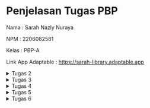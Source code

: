 # Penjelasan Tugas PBP
Nama    : Sarah Nazly Nuraya

NPM     : 2206082581

Kelas   : PBP-A

Link App Adaptable :  https://sarah-library.adaptable.app

<details>

<summary> Tugas 2 </summary>

<h1>Langkah Pembuatan Project Library Inventories</h1>

<h2>Melakukan aktivasi Virtual Environment</h2>

Hal ini dilakukan untuk mengisolasi **package** serta *dependencies* dari aplikasi sehingga tidak terjadi tabrakan dengan versi lain yang terdapat dalam komputer.

<h2>Membuat Proyek Django Baru</h2>

Untuk mengawali pembuatan project, saya melakukan instalasi *dependecies* dengan melakukan perintah `pip install -r requirements.txt` dan kemudian membuat proyek Django dengan nama library_inventory dengan perintah `django-admin startproject library_inventory`

<h2>Konfigurasi Proyek dan Menjalankan Server</h2>

Pada bagian ini saya mengizinkan akses aplikasi web dengan menambahkan `*` pada `ALLOWED_HOST` di `settings.py` dalam direktori proyek library_inventory. Kemudian untuk memastikan direktori aktif saya melakukan pemeriksaan dengan menjalankan perintah `python manage.py runserver`

<h2>Membuat Aplikasi Main</h2>

Setelah memiliki proyek Django, saya membuat aplikasi `main` dalam direktori proyek library_inventory. Aplikasi ini merupakan unit dari proyek Django yang mengatur fungsi-fungsi khusus dalam proyek yang sedang dibuat. Pembuatan aplikasi main dilakukan dengan perintah `python manage.py startapp main`  

<h2>Melakukan Routing</h2>

Langkah ini dilakukan untuk mengarahkan URL ke aplikasi main yang telah dbuat. Hal ini dilakukan dengan menambahkan routing ke file `urls.py` yang ada pada direktori proyek `library_inventory` dengan menambahkan kode berikut.
```python
path('', include('main.urls'))
``` 
Dengan begitu semua permintaan ke URL utama akan diteruskan ke main untuk diproses.

<h2>Membuat Model Item</h2>

Untuk mendefinisikan struktur data pada proyek ini, saya membuat model Item dalam file `models.py` yang terdapat dalam aplikasi main untuk mendefinisikan atribut, seperti name, amount, description, category, dan tanggal peminjaman.

<h2>Membuat Fungsi Views.py</h2>

Untuk mengatur logika dari proyek aplikasi ini, maka saya membuat fungsi items dalam file `views.py` yang terdapat dalam aplikasi main. Fungsi ini akan mengambil data dari model Item dan melakukan render ke dalam template HTML.

<h2>Membuat Routing pada Fungsi</h2>

Saya melakukan pendefinisian routing untuk fungsi yang telah dibuat di file `views.py` dalam file `urls.py`. Routing ini akan menentukan bagaimana HTTP akan mencapai fungsi yang tepat di aplikasi main ketika URL tertentu diakses.

<h2>Implementasi Template HTML</h2>

Saya membuat template HTML pada direktori baru di dalam aplikasi main. Template ini akan digunakan untuk mengatur tampilan halaman web yang akan diberikan kepada pengguna. Data yang diperoleh program dari `views.py` akan dimasukkan ke dalam template ini.

<h2>Testing Django</h2>

Saya melakukan test dari proyek ini dengan membuat unit test dan membuat TestCase dengan menggunakan models dari proyek `library_inventory`. Hal ini dilakukan untuk melakukan pengujian terhadap atribut yang terdapat dalam proyek.

<h2>Add, Push, dan Commit ke dalam Repositori GitHub</h2>

Setelah proses testing berhasil maka saya melakukan proses pengunggahan proyek ke repository Library-Inventory pada GitHub. Sebelum melakukan pengunggahan, saya membuat sebuah file `.gitignore` yang digunakan untuk menentukan berkas dan direktori yang harus diabaikan ole Git. Setelah itu barulah dilakukan add, commit, dan push ke repositori GitHub.

<h2>Deployment ke Adaptable</h2>

Setelah mengembangkan aplikasi secara lokal, maka saya melakukan deployment ke server atau platform hosting yang dapat diakses secara online dan memungkinkan untuk diakses oleh orang lain melalui internet.

<h2>Membuat README.md</h2>

Setelah semuanya selesai, saya membuat file `README.md` ini yang berisikan link dari aplikasi pada Adaptable dan menjawab pertanyaan seputar proyek aplikasi ini. Kemudian setelah selesai maka kembali melakukan add, commit, dan push ke repositori GitHub.

<h2>Melakukan deactivate pada Virtual Environment</h2>

Setelah selesai saya melakukan *deactivate* pada virtual environment karena telah selesai digunakan.

<h1>Bagan request client ke web aplikasi Django dan kaitannya antara urls.py, views.py, models.py, dan berkas HTML</h1>


        **Client's Web Browser**
                    ^
                    |
                    v
        **Django Web Application**
                    ^
                    |
                    v
                    |
    **urls.py** <---+--------->  **views.py**
                    |                 |
                    v                 v
                **models.py**   **items.html**
                    |
                    v
                **database**

**Client Web Browser** sebuah *request* dimulai dari web browser pengguna atau *client* ketika mereka memasukkan URL atau mengklik link. Kemudian permintaan tersebut akan diterima oleh aplikasi **web yang berbasis Django** dan diproses serta mengirimkan respon kembali ke *client*. File `urls.py` bertanggung jawab untuk menentukan bagaimana permintaan URL ini akan diarahkan dan menghubungkan URL yang diterima dari *client* dengan fungsi tindakan yag disesuaikan pada `views.py`. Ketika permintaan URL diteruskan oleh `urls.py`, `views.py` mengambil alih untuk memproses permintaan tersebut. `views.py` dapat mengakses model untuk memproses data dan merender `items.html` atau mengembalikan respins JSON, tergantung pada kasus penggunaan. `models.py` akan menggambarkan struktur data dalam aplikasi dan memberikan definisi model yang digunakan untuk berinteraksi dengan database atau data lainnya. `models.py` dapat digunakan oleh `views.py` untuk mengambil atau penyimpan data. `items.html` digunakan untuk mengatur tampila yang akan diberikan kepada pengguna atau *client*. `views.py` dapat merender `items.html` dengan data yang diambil dari model dan kemudian mengirimkannya kembali ke *client* sebagai respons HTML yang siap ditampilkan.

<h1>Alasan Menggunakan Virtual Environment dan Apa yang Terjadi Apabila Tidak Menggunakan Virtual Environment</h1>

Virtual environment digunakan untuk mengisolasi lingkungan dari pengembangan python dan hal ini akan memungkinkan penggunaan *package* dan dependensi proyek yang spesifik. Dengan digunakannya virtual environment, maka hal tersebut dapat membantu dalam mencegah konflik antar proyek dan menjaga kestabilan dari proyek. Selain itu kita dapat melakukan pengelolaan versi python dan *package* yang berbeda untuk setiap proyek dan terhindar dari masalah kompabilitas.
Kita tetap dapat membuat aplikasi Django tanpa virtual environment, namun hal tersebut tidak disarankan karena memungkinkan terjadinya konflik antar *package*, kesulitan pengelolaan berbagai versi python, dan juga adanya kesulitan dalam mengisolasi dependensi proyek yang berbeda.

<h1>MVC, MVT, MVVM, dan Perbedaannya</h1>

<h2>MVC</h2>

*Model View Controller* adalah suatu model yang komponennya terbagi menjadi 3, yaitu Model, View, dan Controller. Komponen `model` berisikan logika dan status data yang terdapat dalam aplikasi. Komponen ini bertugas untuk mendapatkan dan memanipulasi data, berinteraksi dengan controller, berinteraksi dengan database, dan memperbarui tampilan dari aplikasi yang dikembangkan. Komponen `view` berhubungan dengan *interface* pengguna yang terdiri dari HTML/CSS.XML. View bekerjasama dengan controller untuk menciptakan tampilan yang dinamis. Komponen `controller` merupakan suatu komunikator antara view dan model.

<h2>MVT</h2>

*Model View Template* adalah suatu model yang komponennya terbagi menjadi 3, yaitu Model, View, dan Template. Komponen `model` berfungsi untuk mengelola data dan logika dari aplikasi. Komponen `template` merupakan komponen yang berhubungan dengan *interface* pengguna. Komponen ini bekerjasama dengan `view` yang merupakan komponen komunikator dari model dan template untuk menciptakan tampilan yang dinamis.

<h2>MVVM</h2>

*Model View ViewModel* merupakan suatu model yang komponennya terbagi menjadi 3, yaitu Model, View, dan ViewModel. Komponen `model` berfungsi untuk mengelola data yang digunakan untuk menjalankan suatu aplikasi. Komponen `view` berfungsi sebagai *interface* grafis antara pengguna dengan pola desain. Komponen ini juga berfungsi untuk menampilkan output dari data yang telah diproses. Komponen `ViewModel` di salah satu sisi merupakan abstraksi dari komponen `view`, namun di sisi yang lain komponen ini berfungsi sebagai penyedia pembungkus data model untuk ditautkan.

<h2>Perbedaan</h2>

- MVP dengan MVT
: MVT merupakan varian dari MVC yang digunakan dalam kerangka kerja Django. Pada MVT komponen `view` berperan seperti `controller` dalam MVC, sementara komponen `template` berperan seperti `view` dalam MVC.
- MVVM dengan MVC/MVT
: MVVM lebih umum untuk digunakan dalam pengembangan aplikasi berbasis kerangka kerja JavaScript, sementara MVC/MVT biasanya terkait dengan pengembangan server-side seperti Django. Kemudian MVVM juga dirancang untuk lebih memisahkan logika tampilan dari komponen `model` jika dibandingkan dengan MVC/MVT.

<h1>Referensi</h1>

- https://pythonistaplanet.com/difference-between-mvc-and-mvt/#google_vignette
- https://agus-hermanto.com/blog/detail/mvc-vs-mvp-vs-mvvm-apa-perbedaannya-mana-yang-terbaik-diantara-ketiganya-a
- https://pbp-fasilkom-ui.github.io/ganjil-2024/
- https://www.petanikode.com/python-virtualenv/

</details>

<details>

<summary> Tugas 3 </summary>

<h1>Perbedaan POST dan GET dalam Django</h1>

1. POST 
<p>form POST digunakan untuk melakukan pengiriman data ke server dalam permintaan HTTP. Data tersebut tidak ditampilkan dalam URL dan form POST digunakan ketika user ingin mengirim data yang sensitif atau besar. form POST tidak dibatasi oleh panjang string dan lebih aman. Pengambilan variable dilakukan dengan `request.POST.get`, form POST ini juga biasanya digunakan untuk input data melalui form.</p>

2. GET
<p>form GET digunakan untuk mengambil data dari server. Data dikirimkan sebagai bagian dari URL, sehingga dapat dilihat oleh semua orang yang melihat URL tersebut, sehingga form GET digunakan untuk permintaan pencarian atau pengambilan data yang tidak sensitif. form GET cenderung tidak aman dan memiliki batasan panjang string yang hanya sampai 2047 karakter. Pengambilan variabel dapat dilakukan dengan `request.GET.get('query', '')`.</p>

<h1>Perbedaan Utama XML, JSON, dan HTML dalam Pengiriman Data</h1>

1. XML (eXtensible Markup Language)
- **Tujuan Utama** : XML digunakan untuk menggambarkan dan mengirimkan data terstruktur antara komputer atau aplikasi.
- **Struktur** : XML memiliki struktur yang ketat dan harus mengikuti aturan sintaksis yang sesuai. Data dalam XML didefinisikan oleh tag dan atribut.
- **Fleksibilitas** : XML sangat fleksibel dan dapat digunakan untuk mewakili berbagai jenis data yang terstruktur.
- **Pemrosesan** : Parsing XML memerlukan upaya lebih dalam pengelolaan data karena XML cenderung lebih lengkap dan formal.
- **Penggunaan Umum** : XML sering digunakan untuk pertukaran data antara aplikasi yang berbeda, seperti Web Services dan konfigurasi file.

2. JSON (JavaScript Object Notation)
- **Tujuan Utama** : JSON digunakan untuk pertukaran data ringan dan pembacaan oleh mesin antara aplikasi web dan server.
- **Struktur** : JSON memiliki struktur yang lebih sederhana dibandingkan XML. Data dalam JSON didefinisikan dalam format pasangan "key-value" yang mirip dengan objek JavaScript.
- **Fleksibilitas** : JSON cocok untuk data terstruktur seperi array dan objek. JSON lebih cocok untuk data yang akan digunakan dalam bahasa pemrograman modern.
- **Pemrosesan** : Parsing JSON lebih mudah dan lebih cepat karena formatnya lebih ringkas dan sesuai dengan JavaScript.
- **Penggunaan Umum** : JSON digunakan secara luas dalam pengembangan aplikasi web modern dan sebagai format data dalam RESTful API.

3. HTML (Hypertext Markup Language)
- **Tujuan Utama** : HTML digunakan untuk membuat struktur dan tampilan halaman web, bukan untuk pertukaran data. Namun, dapat digunakan untuk menampilkan data dalam format yang dapat dibaca oleh manusia.
- **Struktur** : HTML memiliki struktur yang khusus untuk membuat elemen-elemen tampilan seperti paragraf, tabel, gambar, dan hyperlink.
- **Fleksibilitas** : HTML tidak sefleksibel XML atau JSON dalam hal menggambarkan data terstruktur. HTML lebih terfokus pada presentasi data.
- **Penggunaan Umum** : HTML adalah bahasa standar untuk membuat halaman web. Browser web dapat menginterpretasikan HTML dan menampilkannya sebagai halaman web yang dapat dilihat oleh pengguna.

<h1>Alasan Digunakannya JSON Pada Web Modern</h1>

- JSON adalah format data ringkas yang mudah dibaca dan dimengerti oleh manusia, sehingga membuatnya sangat berguna dalam komunikasi antara aplikasi web dan server.
- JSON digunakan secara luas dalam pengembangan web dan dapat diuraikan dan dibuat dengan mudah menggunakan bahasa pemrograman seperti JavaScript, Python, dan bahasa lainnya.
- Karena ringan dan efisien, JSON meminimalkan beban lalu lintas jaringan saat mengirim data antara aplikasi web, yang mana merupakan aspek penting dalam kinerja aplikasi yang responsif.

<h1>Implementasi Checklist</h1>

<h2>Membuat Form Input Data dan Menampilkan Data Produk</h2>

Untuk membuat bagian input form dari aplikasi peminjaman buku, pada folder `main` dibuat file baru dengan nama `forms.py` untuk membuat struktur form yang dapat menerima data produk baru dengan menambahkan kode berikut.

``` python
from django.forms import ModelForm
    from main.models import Item
    
    class ItemForm(ModelForm):
        class Meta:
            model = Item
            fields = ["name", "amount", "category", "borrow_date", "description"] 
```

dimana `model = Item` untuk menunjukkan model yang akan digunakan untuk form dan `fields` yang akan menunjukkan field dari model Item yang digunakan untuk form.

<h2>Menghubungkan forms.py dengan views.py</h2>

Pada file `views.py` yang ada pada folder `main` dengan menambahkan import yang dibutuhkan dan membuat fungsi baru `borrow_books` yang menerima parameter `request` dan menghasilkan formulisr untuk menambahkan data buku yang ingin dipinjam.

```python
from django.http import HTTpResponseRedirect
from main.forms import ItemForm, Item
from django.urls import reverse

def borrow_books(request):
    form = ItemForm(request.POST or None)

    if form.is_valid() and request.method == "POST":
        form.save()
        return HttpResponseRedirect(reverse('main:items'))
    
    context = {'form' : form}
    return render(request, "borrow_books.html", context)
```

form pada kode tersebut digunakan untuk membuat form item baru berdasarkan input dari user dengan menggunakan form POST dan melakukan redirect ke `items` setelah data pada form berhasil disimpan.

<h2>Mengubah fungsi `items` untuk memanggil objek buku pada database</h2>

Untuk mengambil object pada database, di fungsi `items` dilakukan pengubahan menjadi seperti berikut.

```python
def items(request) :
    books = Item.objects.all()

    total_book = sum([book.amount for book in books])
    
    context = {
        'application' : 'Library Inventories',
        'name' : 'Sarah Nazly Nuraya',
        'class' : 'PBP - A',
        'books' : books,
        'total_book' : total_book,
    }
    
    return render(request, 'items.html', context)
```

<h2>Melakukan root URL `borrow_books`</h2>

Karena pada `urls.py` sudah dilakukan import
```python
from . import views
```
Maka tidak diperlukan lagi menambahkan nama fungsi untuk diimport karena sudah secara otomatis program akan menambahkan semua fungsi yang ada dalam `views.py`. Oleh karena itu saya hanya menambahkan *path url* ke dalam `urlpatterns` pada `urls.py` untuk mengakses fungsi `borrow_books`.
```python
...
path('borrow-books/', views.borrow_books, name='borrow-books'),
```

<h2>Membuat Halaman untuk Input Form</h2>

Agar kita dapat melakukan input form buku yang ingin dipinjam, maka dibutuhkan laman yang menampilkan tabel yang dapat diisi dengan data buku. Oleh karena itu perlu dibuat file HTML baru `borrow_books.html` yang berisikan kode berikut.
```html
{% extends 'base.html' %} 

{% block content %}
<h1>Borrow a Book</h1>

<form method="POST">
    {% csrf_token %}
    <table>
        {{ form.as_table }}
        <tr>
            <td></td>
            <td>
                <input type="submit" value="Add Book"/>
            </td>
        </tr>
    </table>
</form>

{% endblock %}
```
Kode tersebut akan memberikan fields form seperti yang sudah dibuat pada `forms.py` sebagai *table* dan juga memberikan tombol *submit* untuk mengirimkan *request* ke *view*.

<h2>Memperlihatkan Produk yang Sudah di-input pada Input Form di Halaman Utama</h2>

Untuk menampilkan data yang sudah ditambahkan pada input form, pada file `main.html` dapat ditambahkan `{% block content %}` dan juga memberikan tampilan table yang berisikan data inputan form sebagai berikut.
```html
{% extends 'base.html' %}

{% block content %}
<h1>Library Inventory</h1>

    <h5>Name    :</h5>
    <p>{{ name }}</p>

    <h5>Class   :</h5>
    <p>{{ class }}</p>

    <p>Kamu telah meminjam {{ books|length }} buku dengan total {{ total_book }} item pada aplikasi ini.</p>

<table>
    <tr>
        <th>Book Name</th>
        <th>Amount</th>
        <th>Category</th>
        <th>Borrow Date</th>
        <th>Description</th>
    </tr>

    {% for item in books %}
        <tr>
            <td>{{item.name}}</td>
            <td>{{item.amount}}</td>
            <td>{{item.category}}</td>
            <td>{{item.borrow_date}}</td>
            <td>{{item.description}}</td>
        </tr>
    {% endfor %}
</table>

<br />

<a href="{% url 'main:borrow-books' %}">
    <button>
        Add New Book
    </button>
</a>

{% endblock content %}
```
Kemudian jalankan aplikasi dengan perintah `python manage.py runserver`.

<h2>Menambahkan Fungsi Mengembalikan Data dalam XML</h2>

Pada file `views.py` perlu diberikan tambahan import `HttpResponse` dan `serializers` yang dapat melakukan translate objek model menjadi format XML. Kemudian perlu untuk dibuat fungsi tambahan `show_xml` yang dapat menyimpan hasil *query* dari data pada `Item` dan melakukan return menjadi XML.
```python
from django.http import HttpResponse
from django.core import serializers
```
```python
def show_xml(request):
    data = Item.objects.all()
    
    return HttpResponse(serializers.serialize("xml", data), content_type='application/xml')
```
Untuk melakukan return hasil *query* berdasarkan ID tertentu maka perlu ditambahkan parameter id yang nantinya akan disimpan dalam variabel sesuai dengan ID tertentu pada `Item`.
```python
def xml_by_id(request, id):
    data = Item.objects.filter(pk=id)

    return HttpResponse(serializers.serialize("xml", data), content_type="application/xml")
```

<h2>Menambahkan Fungsi Mengembalikan Data dalam JSON</h2>

Untuk menampilkan data dalam format JSON diperlukan fungsi baru `show_json` yang menyimpan hasil *query* berdasarkan data pada `Item` dan melakukan return menjadi JSON.
```python
def show_json(request):
    data = Item.objects.all()

    return HttpResponse(serializers.serialize("json", data), content_type="application/json")
```
Untuk melakukan return hasil *query* berdasarkan ID tertentu maka perlu ditambahkan parameter id yang nantinya akan disimpan dalam variabel sesuai dengan ID tertentu pada `Item`.
```python
def json_by_id(request, id):
    data = Item.objects.filter(pk=id)

    return HttpResponse(serializers.serialize("json", data), content_type="application/json")
```

<h2>Membuat Routing URL untuk Masing-Masing Fungsi Views</h2>

Karena pada `urls.py` telah dilakukan `import . from views`, maka tidak perlu menambahkan nama fungsi di views pada import karena program secara otomatis sudah mengakses semua fungsi yang ada pada `views.py`. Oleh karena itu untuk melakukan routing hanya perlu menambahkan `urlpatterns` seperti berikut.
```python
...
path('xml/', views.show_xml, name='show_xml'),
path('json/', views.show_json, name='show_json'),
path('xml/<int:id>/', views.xml_by_id, name='xml_by_id'),
path('json/<int:id>/', views.json_by_id, name='json_by_id'),
```

<h2>Menggunakan Postman Sebagai Data Viewer</h2>

<h3>Tampilan Halaman Utama Program Library Inventory</h3>

![Tampilan Main Page](Postman/Main.jpg)

<h3>Tampilan Data dalam XML</h3>

![Tampilan Data XML](Postman/XML1.jpg)
![Tampilan Data XML](Postman/XML2.jpg)
![Tampilan Data XML](Postman/XML3.jpg)

<h3>Tampilan Data dalam XML dengan ID 5</h3>

![Tampilan Data XML ID 5](Postman/XMLID5.jpg)

<h3>Tampilan Data dalam JSON</h3>

![Tampilan Data JSON](Postman/JSON1.jpg)
![Tampilan Data JSON](Postman/JSON2.jpg)
![Tampilan Data JSON](Postman/JSON3.jpg)
![Tampilan Data JSON](Postman/JSON4.jpg)

<h3>Tampilan Data dalam JSON dengan ID 5</h3>

![Tampilan Data JSON ID 5](Postman/JSONID5.jpg)

<h2>BONUS</h2>

Untuk mengimplementasikan tampilan akumulasi data yang tersimpan dalam aplikasi, saya menambahkan dalam `items.html` kode berikut.
```html
...
<p>Kamu telah meminjam {{ books|length }} buku dengan total {{ total_book }} item pada aplikasi ini.</p>
...
```
perhitungan `total_book` telah dilakukan pada `views.py` dengan kode berikut.
```python
...
total_book = sum([book.amount for book in books])
...
```
sementara untuk `{{ books|length }}` berarti program mengambil jumlah elemen yang terdapat dalam `books`.

<h2>Melakukan Add, Commit, dan Push ke GitHub</h2>

Kita dapat melakukan `add` dari semua file yang diperbarui dengan perintah 
```bash
git add .
``` 
kemudian melakukan `commit` "Tugas 3" dengan perintah 
```bash
git commit -m "Tugas 3"
``` 
dan yang terakhir melakukan `push` ke repository GitHub dengan perintah
```bash
git push -u origin main
```

<h1>Referensi</h1>

- https://pbp-fasilkom-ui.github.io/ganjil-2024/docs/tutorial-2
- https://gist.github.com/rririanto/442f0590578ca3f8648aeba1e25f8762
- https://developer.mozilla.org/en-US/docs/Learn/JavaScript/Objects/JSON
- https://developer.mozilla.org/en-US/docs/Web/HTML
- https://www.w3schools.com/xml/

</details>

<details>

<summary> Tugas 4 </summary>

<h1>Django UserCreationForm beserta Kelebihan dan Kekurangannya</h1>

**Django UserCreationForm** merupakan salah satu bentuk formulir bawaan dari Django yang disediakan oleh modul `django.contrib.auth.forms`. Form ini digunakan untuk membuat dan mendaftarkan pengguna baru di aplikasi web Django. Form ini umumnya digunakan dengan field umum seperti username, password, dan konfirmasi ulang password.

<h2>Kelebihan</h2>

- **Mudah digunakan** : Django UserCreationForm sudah memiliki validasi bawaan untuk memastikan bahwa user memasukkan data yang benar pada form.
- **Integrasi dengan Django Authentication** : UserCreationForm dirancang untuk bekerja dengan sistem authentication Django yang sudah ada. Hal ini membuat user dapat secara otomatis masuk dengan menggubakan akun yang baru dibuat.

<h2>Kekurangan</h2>

- **Kustomisasi Terbatas** : UserCreationForm ini memiliki field ataupun validasi yang terbatas.
- **Tampilan Baku** : Untuk membuat tampilan yang lebih kompleks, user dapat menyesuaikannya secara manual karena tampilan default yang diberikan hanyalah tampilan yang sangat sederhana.

<h1>Perbedaan dan Pentingnya Authentication dan Authorization</h1>

<h2>Authentication</h2>

Autentikasi merupakan proses verifikasi identitas dari user. Proses autentikasi ini melibatkan verifikasi apakah user telah terdaftar dan memasukkan data username dan password yang valid.

<h2>Authorization</h2>

Otorisasi merupakan proses pemutusan apa yang diperbolehkan atau tidak diperbolehkan oleh user yang telah di autentikasi. Pada proses ini sistem akan menentukan izin atau akses user ke berbagai bagian aplikasi sesuai dengan autentikasi yang telah dilakukan.

<h2>Pentingnya Authentication dan Authorization</h2>

Kedua hal tersebut penting karena dapat membantu sistem untuk melindungi data dan sumber daya yang terdapat pada suatu aplikasi web dari akses yang berbahaya dan juga memungkinkan user untuk mendapatkan akses ke bagian yang mereka butuhkan.

<h1>Cookies</h1>

Cookies merupakan file yang dibuat oleh web yang sedang dibuka oleh user. Cookies akan menyimpan informasi terkait kunjungan user pada sebuah web seperti menyimpan status login user, mengingat preferensi web user, dan juga memberikan konten lokal yang sesuai dengan user.

Dalam web Django, cookies digunakan untuk mengelola data sesi user dengan bantuan modul `django.contrib.sessions.middleware.SessionMiddleware`. Pada dasarnya ketika user menggunakan sesi suatu web, data tidak disimpan secara langsung pada browser, melainkan disimpan di server. Django menggunakan string acak unik yang akan mengaitkan kunci sesi dengan data sesi. Dengan begitu server dapat mengirim cookie ke browser dan pada permintaan berikutnya browser akan mengirimkan cookie ke server. Django akan menggunakan cookie tersebut untuk mengambil data sesi dan membuatnya dapat diakses dalam kode user.

<h1>Keamanan Penggunaan Cookies</h1>

Penggunaan dari cookies dalam sebuah pengembangan web tidak selalu aman secara default. Berikut merupakan beberapa risiko potensial yang harus diwaspadai.

- **Keamanan Data** : Data yang telah disimpan dalam cookies dapat dilihat oleh siapa saja yang memiliki akses ke komputer atau perangkat pengguna. Oleh karena itu data pribadi yang cukup sensitive seperti password atau data keuangan tidak boleh disimpan dalam cookies.

- **Manipulasi Cookies** : Cookies dapat dimanipulasi oleh user ataupun seorang penyerang untuk mengubah atau memalsukan data sesi. Oleh karena itu, harus dilakukan enkripsi cookies yang berisi informasi sensitif.

- **Cookie Theft** : Data pada cookies dapat dicuri oleh serangan seperti *session hijacking* atau *cross-site scripting* (XSS). Oleh karena itu, harus diimplementasikannya langkah-langkah keamanan tambahan seperti *secure cookies* (HSTS) pada pengembangan web dan mengamankan web aplikasi dari serangan XSS.

<h1>Implementasi Checklist</h1>

<h2>Mengaktifkan Virtual Environment</h2>

Sebelum melakukan perubahan pada program dan melakukan implementasi checklist kita harus mengaktifkan `virtual environment` agar tidak terjadi penumpukan dari proyek yang sedang dijalankan. Proses untuk mengaktifkan virtual environment pada proyek dapat dilakukan dengan 
```bash
env\Scripts\activate.bat
```

<h2>Implementasi Fungsi Registrasi, Login, dan Logout</h2>

<h3>Register</h3>

Dalam file `views.py` buat fungsi `register` yang akan menerima parameter `request`. Untuk membuat fungsi ini, kita perlu menambahkan beberapa import berikut.

```python
from django.shortcuts import redirect
from django.contrib.auth.forms import UserCreationForm
from django.contrib import messages   
```
UserCreationForm akan membuat formulir bawaan yang dapat diakses oleh user untuk melakukan pendaftaran akun dalam web. Kemudian untuk mengaplikasikan form tersebut maka dapat dibuat fungsi `register` berikut.

```python
def register(request):
    form = UserCreationForm()

    if request.method == "POST":
        form = UserCreationForm(request.POST)
        if form.is_valid():
            form.save()
            messages.success(request, 'Your account has been successfully created!')
            return redirect('main:login')
    context = {'form':form}
    return render(request, 'register.html', context)
```
Untuk memberikan tampilan register dalam web proyek, maka kita dapat membuat file `register.html` sebagai berikut.

```html
{% extends 'base.html' %}

{% block meta %}
    <title>Register</title>
{% endblock meta %}

{% block content %}  

<div class = "login">
    
    <h1>Register</h1>  

        <form method="POST" >  
            {% csrf_token %}  
            <table>  
                {{ form.as_table }}  
                <tr>  
                    <td></td>
                    <td><input type="submit" name="submit" value="Daftar"/></td>  
                </tr>  
            </table>  
        </form>

    {% if messages %}  
        <ul>   
            {% for message in messages %}  
                <li>{{ message }}</li>  
                {% endfor %}  
        </ul>   
    {% endif %}

</div>  

{% endblock content %}
```
Agar fungsi `Register` dapat diakses oleh user, maka kita dapat menambahkan `urlpatterns` pada `urls.py` sebagai berikut.
```python
...
path('register/', views.register, name='register'),
...
```

<h3>Login</h3>

Setelah berhasil melakukan register, maka user sudah dapat melakukan proses login dengan memasukkan username dan password yang telah dibuat saat register. Dengan begitu kita dapat menambahkan fungsi `login_user` dengan menambahkan import `authenticate` seperti berikut.
```python
from django.contrib.auth import authenticate, login

def login_user(request):
    if request.method == 'POST':
        username = request.POST.get('username')
        password = request.POST.get('password')
        user = authenticate(request, username=username, password=password)
        if user is not None:
            login(request, user)
            return redirect('main:items')
        else:
            messages.info(request, 'Sorry, incorrect username or password. Please try again.')
    context = {}
    return render(request, 'login.html', context)
```
Untuk memberikan tampilan form login pada web maka dapat diberikan program html sebagai berikut
```html
{% extends 'base.html' %}

{% block meta %}
    <title>Login</title>
{% endblock meta %}

{% block content %}

<div class = "login">

    <h1>Login</h1>

    <form method="POST" action="">
        {% csrf_token %}
        <table>
            <tr>
                <td>Username: </td>
                <td><input type="text" name="username" placeholder="Username" class="form-control"></td>
            </tr>
                    
            <tr>
                <td>Password: </td>
                <td><input type="password" name="password" placeholder="Password" class="form-control"></td>
            </tr>

            <tr>
                <td></td>
                <td><input class="btn login_btn" type="submit" value="Login"></td>
            </tr>
        </table>
    </form>

    {% if messages %}
        <ul>
            {% for message in messages %}
                <li>{{ message }}</li>
            {% endfor %}
        </ul>
    {% endif %}     
        
    Don't have an account yet? <a href="{% url 'main:register' %}">Register Now</a>

</div>

{% endblock content %}
```
Agar fungsi `Login` dapat diakses oleh user, maka kita dapat menambahkan `urlpatterns` pada `urls.py` sebagai berikut.
```python
...
path('login/', views.login_user, name='login'),
...
```

<h3>Logout</h3>

Apabila user telah selesai melakukan pengelolaan produk, maka user dapat melakukan `logout` dari sistem web. Untuk dapat melakukan logout maka kita dapat membuat fungsi `logout_user` pada file `views.py` seperti berikut.
```python
from django.contrib.auth import logout

def logout_user(request):
    logout(request)
    return redirect('main:login')
```
Untuk dapat mengakses sistem `logout` maka dapat ditambahkan *button* `logout` pada `items.html` seperti berikut.
```html
...
<div class="logout-button">
        <a href="{% url 'main:logout' %}">Logout</a>
    </div>
...
```
Agar fungsi `logout` dapat diakses oleh user, maka kita dapat menambahkan `urlpatterns` pada `urls.py` sebagai berikut.
```python
...
path('logout/', logout_user, name='logout'),
...
```
<h2>Membuat Dummy Data Pada 2 Akun</h2>

Untuk memastikan kinerja dari program berjalan dengan baik, maka saya melakukan registrasi pada dua akun berikut dan menambahkan 3 buah data buku dummy beserta stok penyimpanannya.

<h3>Akun 1</h3>

username : mu_mu

password : mumu1234

Tampilan Website 
![Tampilan Akun Mumu](Web/Akun-1.jpg)

<h3>Akun 2</h3>

username : miawiw_

password : pbp12345

Tampilan Website
![Tampilan Akun Miawiw](Web/Akun-2.jpg)

<h2>Menghubungkan Model Item dan User</h2>

Pada bagian ini kita ingin hanya pengguna yang sudah diotorisasi yang dapat melihat produk-produk yang telah dibuat. Untuk melakukan hal tersebut maka hal yang harus dilakukan adalah menambahkan kode `user` pada file `models.py` seperti berikut.
```python
...
from django.contrib.auth.models import User
...

class Item(models.Model) :
    user = models.ForeignKey(User, on_delete=models.CASCADE)    
    ...
```
Dengan adanya kode tersebut, maka item akan memiliki hubungan dan terasosiasi dengan user. Untuk itu selain menambahkan user pada `models.py`, kita juga melakukan perubahan di file `views.py` pada fungsi `added_books` agar Django memberikan akses untuk mengubah suatu objek terlebih dahulu sebelum disimpan ke database seperti berikut.
```python
def added_books(request):
    form = ItemForm(request.POST or None)

    if form.is_valid() and request.method == 'POST':
        books = form.save(commit=False)
        books.user = request.user
        books.save()
        return HttpResponseRedirect(reverse('main:items'))
...
```

<h2>Detail Informasi Pengguna dan Last Login pada Laman Utama</h2>

Agar tampilan yang diberikan oleh program kepada user adalah menampilkan username, maka `name` pada fungsi `items` diubah sebagai berikut.
```python
def items(request) :
    books = Item.objects.filter(user=request.user)

    total_book = sum([book.amount for book in books])
    
    context = {
        'application' : 'Library Inventories',
        'name' : request.user.username,
        ...
    }
...
```

Untuk menampilkan `last login` yang dilakukan oleh user, maka kita dapat menggunakan data dari cookies dan menampilkannya di halaman main dari program. Kita dapat menambahkan beberapa import modul dan menambahkan cookie `last_login` untuk mendapatkan data kapan terakhir user melakukan login pada web.
```python
import datetime
from django.http import HttpResponseRedirect
from django.urls import reverse

...
    if user is not None:
            login(request, user)
            response = HttpResponseRedirect(reverse("main:items")) 
            response.set_cookie('last_login', str(datetime.datetime.now()))
            return response
...
```
Kemudian kita dapat memasukkan variabel `last_login` ke dalam variabel `context` seperti berikut.
```python
...
'last_login' : request.COOKIES['last_login'],
...
``` 
Untuk menampilkan data `last_login` pada halaman main web, maka kita dapat menambahkannya ke dalam `items.html` seperti berikut.
```html
...
<h5>Sesi terakhir login: {{ last_login }}</h5>
...
```
Kemudian, untuk menghapus cookie `last_login` user ketika melakukan `logout`, maka pada fungsi `logout_user` dapat menjadi seperti berikut.
```python
def logout_user(request):
    logout(request)
    response = HttpResponseRedirect(reverse('main:login'))
    response.delete_cookie('last_login')
    return response
```

<h2>Melakukan Add, Commit, dan Push ke GitHub</h2>

Kita dapat melakukan `add` dari semua file yang diperbarui dengan perintah 
```bash
git add .
``` 
kemudian melakukan `commit` "Tugas 4" dengan perintah 
```bash
git commit -m "Tugas 4"
``` 
dan yang terakhir melakukan `push` ke repository GitHub dengan perintah
```bash
git push -u origin main
```

<h1>Referensi</h1>

- https://pbp-fasilkom-ui.github.io/ganjil-2024/docs/tutorial-3
- https://www.javatpoint.com/django-usercreationform
- https://support.google.com/chrome/answer/95647?hl=id&co=GENIE.Platform%3DDesktop#:~:text=Cookie%20adalah%20file%20yang%20dibuat,lokal%20yang%20sesuai%20dengan%20Anda.
- https://betterprogramming.pub/managing-sessions-in-django-92ef72db4c63

</details>

<details>

<summary> Tugas 5 </summary>

<h1>Manfaat Element Selector</h1>

*Element selector* digunakan untuk memilih elemen HTML berdasarkan jenis elemennya. *Element selector* memungkinkan kita untuk mengubah properti untuk semua elemen yang memiliki tag HTML yang sama. Hal ini akan menghemat waktu kita dalam mendesain sebuah program, memberikan kemudahan dalam pemeliharaan *website*, memberikan tampilan yang konsisten, dan meningkatkan skalabilitas dari pengembangan *website*. *Element selector* dapat digunakan ketika kita ingin memberikan tampilan yang sama pada semua elemen dengan jenis yang sama pada *website*. Berikut merupakan contoh penerapan dari *element selector* pada aplikasi ini.
```css
body {
    font-family: "Poppins", sans-serif;
    background-color: #f2f2f2;
    margin: 0;
    padding: 0;
}
```
<h1>HTML5 Tag</h1>

HTML5 merupakan versi pengembangan dari HTML. Pada HTML5 terdapat beberapa tag baru yang memperluas kemampuan dari HTML untuk membuat struktur halaman *website* yang lebih semantik dan informatif. Berikut merupakan beberapa tag pada HTML5.

- `<header>`

<p>Menunjukkan bagian atas dari halaman *website* yang biasanya diisi dengan judul dan elemen navigasi.</p>

- `<nav>`

<p>Menunjukkan navigasi atau menu yang tersedia pada *website*.</p>

- `<section>`

<p>Untuk menyusun konten menjadi bagian-bagian yang berbeda</p>

- `<article>`

<p>Menunjukkan konten mandiri yang dapat berdiri sendiri, seperti berita atau postingan blog.</p>

- `<aside>`

<p>Mengelilingi konten yang bersifat tambahan, seperti *sidebar*.</p>

- `<footer>`

<p>Menunjukkan bagian bawah halaman dari *website*, seperti informasi kontak ataupun hak cipta.</p>

Contoh penerapan HTML5 pada aplikasi ini adalah sebagai berikut.
```html
<nav class="navbar">
    <div class="navbar-left">
        <span class="navbar-brand">Library Inventory</span>
    </div>
    <div class="navbar-center">
        <ul class="navbar-nav">
            <li class="nav-item">
                <a class="nav-link" href="{% url 'main:items' %}">Home</a>
            </li>
            <li class="nav-item">
                <a class="nav-link" href="{% url 'main:books' %}">Books</a>
            </li>
        </ul>
    </div>
    <div class="navbar-right">
        <a href="{% url 'main:logout' %}">Logout</a>
    </div>
</nav>
```

<h1>Margin vs Padding</h1>

- **Margin**

<p>Margin merupakan ruang di luar batas elemen. Margin ini akan memengaruhi jarak antara elemen tersebut dan elemen lain di sekitarnya. Margin digunakan untuk mengontrol ruang antara elemen-elemen.</p>

- **Padding**

<p>Padding merupakan ruang dalam batas elemen. Padding memengaruhi jarak antara konten elemen dan batas elemen itu sendiri. Padding digunaan untuk mengatur seberapa jauh konten berada dari batas elemen.</p>

Gambaran perbedaan Margin dan Padding

![Margin vs Padding](Web/margin.png)

<h1>Perbedaan Bootstrap dan Tailwind CSS</h1>

<h2>Bootstrap</h2>

Bootstrap menggunakan komponen dan *style* yang telah didefinisikan sehingga dapat digunakan secara langsung. *Framework* ini menggunakan kelas HTML untuk mengatur tampilan dari elemen yang dapat menghasilkan *markup* yang cukup besar. Hal tersebut membuat Bootstrap cocok untuk digunakan pada proyek yang memerlukan pengembangan cepat dan tidak memerlukan banyak kustomisasi. Pembelajaran yang diberikan oleh *framework* ini dapat digunakan oleh pemula karena desain yang diberikan baku dan komponennya telah didefinisikan.

<h2>Tailwind</h2>

Tailwind mengutamakan pendekatan `utility-first`, yang memungkinkan kita untuk mengatur tampilan dari elemen dengan menggunakan kelas-kelas kecil yang lebih spesifik. *Framework* ini memiliki file CSS yang lebih kecil sedikit jika dibandingkan dengan Bootstrap karena hanya akan memuat kelas-kelas utilitas yang ada. Tailwind cocok digunakan untuk proyek yang memerlukan banyak kustomisasi karena *framework* ini memberikan fleksibilitas dan adaptabilitas tinggi terhadap proyek. Hal tersebut membuat Tailwind memiliki pembelajaran yang lebih rumit sehingga pengguna harus memahami kelas-kelas utilitas yang tersedia dan bagaimana cara menggabungkannya.

<h2>Waktu Penggunaan Bootstrap dan Tailwind</h2>

- Bootstrap

*Framework* ini cocok digunakan ketika membutuhkan pengembangan proyek yang cepat, tidak memerlukan kustomisasi, dan ingin memanfaatkan desain siap pakai yang konsiten.

- Tailwind

*Framework* ini cocok digunakan ketika ingin melakukan kustomisasi tingkat tinggi, sudah memiliki pengetahuin CSS yang baik, dan ingin membuat desain yang unik dan sesuai dengan kebutuhan proyek.

<h1>Implementasi Checklist</h1>

<h2>Kustomisasi Halaman Login, Register, dan Tambah Inventori</h2>

<h3>Login</h3>

Kustomisasi bagian login dilakukan dengan memberikan logo dan juga membuat form login berada di tengah layar. Tampilan login dibuat dengan memasukkannya ke dalam `container`. Kemudian untuk tombol login sendiri diberikan *background* dan juga diberikan sistem hover.

Berikut ini merupakan tampilan dari CSS dari Login.

```css
.login{
    display: flex;
    flex-direction: column;
    justify-content: center;
    align-items: center;
    min-height: 500px;
    width: 470px;
    margin: 0 auto;
    margin-top: 120px;
    padding: 20px;
    background-color: #ffffff;
    box-shadow: 0 2px 4px rgba(0, 0, 0, 0.1);
    border-radius: 5px;
    text-align: center;
    font-family: "Poppins", sans-serif;
    
}

.login h1 {
    padding-top: 0px;
    font-family: "Poppins", sans-serif;
    font-size: 36px;
    margin-bottom: 20px;
}

.login table {
    margin: 0 auto;
}

.login .form-control {
    font-family: "Poppins", sans-serif;
    width: 100%;
    padding: 10px;
    margin-bottom: 10px;
    border: 1px solid #ccc;
    border-radius: 5px;
    background-color: #fff;
}

.login .btn-login_btn {
    font-family: "Poppins", sans-serif;
    width: 78px;
    padding: 10px 20px;
    text-decoration: none;
    color: #fff;
    margin-bottom: 10px;
    background-color: #283645;
    border: none;
    border-radius: 5px;
    cursor: pointer;
    transition: background-color 0.3s;
    display: flex;
    align-items: center;
    margin-left: 0;
}

.btn-login_btn:hover {
    background-color: #091b40;
}
```
<h3>Register</h3>

Untuk halaman register, diberikan perbedaan warna untuk kolom label data dan kolom isi data. Untuk kolom label data diberikan warna biru dan kolom isi data berwarna putih. 

Berikut merupakan tampilan dari CSS Register.

```css
.register {
    display: flex;
    flex-direction: column;
    justify-content: center;
    align-items: center;
    min-height: 500px;
    width: 600px;
    margin: 0 auto;
    margin-top: 110px;
    padding: 20px;
    background-color: #fff;
    box-shadow: 0 2px 4px rgba(0, 0, 0, 0.1);
    border-radius: 5px;
    text-align: center;
    font-family: "Poppins", sans-serif;
}

.register .btn-regist_btn {
    font-family: "Poppins", sans-serif;
    font-style: bold;
    width: 100px;
    padding: 10px 20px;
    text-decoration: none;
    color: #fff;
    background-color: #283645;
    border: none;
    border-radius: 5px;
    cursor: pointer;
    transition: background-color 0.3s;  
}

.btn-regist_btn:hover {
    background-color: #091b40;
}
```
<h3>Tambah Inventori</h3>

Pada bagian `Tambah Inventori` saya menambahkan navbar dan juga footer untuk merapikan halaman *website*. Sama seperti `Register`, pada laman ini saya memberikan warna yang berbeda untuk kolom label data (biru) dan kolom isi data (putih)

Berikut merupakan tampilan dari CSS Tambah Inventori. 
```css
.add h1 {
    font-family: "Poppins", sans-serif;
    font-size: 32px;
    margin-bottom: 20px;
    text-align: center;
}

.add .btn-add {
    font-family: "Poppins", sans-serif;
    font-style: bold;
    width: 100px;
    padding: 10px 20px;
    text-decoration: none;
    color: #fff;
    background-color: #283645;
    border: none;
    border-radius: 5px;
    cursor: pointer;
    transition: background-color 0.3s; 
}

.btn-add:hover {
    background-color: #091b40;
}

```
<h2>Kustomisasi Halaman Daftar Inventori</h2>

Halaman utama dar *website* ini berisikan navbar, *landing page*, deskripsi singkat web, tabel inventori, dan juga *footer*. Pada bagian *landing page* terdapat *button call to action* yang akan mengajak user untuk menuju *page books*. Laman ini nantinya akan menampilkan *card* buku yang telah ditambahkan oleh user, memberikan pilihan untuk menambah dan mengurangi jumlah buku, menghapus buku, dan juga mengubah detail dari buku.

Berikut merupakan HTML dan CSS dari laman *books*.
```html
<div class="container">
    <div class="header">
        <h1>Library Inventory</h1>
        <h5>Name: {{ name }}</h5>
        <h5>Class: {{ class }}</h5>

        <p>Kamu telah menambahkan {{ books|length }} buku pada aplikasi ini.</p>

    </div>

<body>
    <div class="container">
        <h1>Book List</h1>
        <div class="card-container">
            {% for item in books %}
                <div class="card">
                    <div class="card-header">
                        <img style="width:100px; margin-top:10px;" src="https://lh3.googleusercontent.com/pw/ADCreHfkIeokz0FjQI90DVgYpfiAc2Ny6frrIKrX0LfhAZDmulQm2ziGw1actsb4O5vDS4IpYhR80ZBwrTBrAPJI04FBO8x00j7T1xnmktZLodyU73gAKEEhvzdmjFjMM5N5FBu_ZOl6MjEvOVuAlcW8CGJb0Bbk4JQcdYiSZCwbMtOlxtKQAqvIP-viTFx6UC5rl4YA4tdxUM5wQ1MR1h-xzxBBjqtFJzaGfUpmiB7fWKeefuUsPDfk73AJF6XJA69BiWs01MtTs_gi3Ceg_hHMY5yBLsHcsES321Pcg2pAH1sHGAxmSMuZOt6WOctMPuFio1lN4sBoHO_bs_lWrA9zXPuXcn8f-AUbsjM5b-8ARXLu4X0-xzir0Uw198wYyd1MmLwbTn56CRvalH6aKnAZmQ-pOOA_DWyVZrNZK9lQwU-9HXflUx73mbuyToN_si9YDr0KKahohhxAsVMyXeMm0jiVow055AqHfVTI_k17qawLs7pmiM1HCYt3LxC5g6nb1s-CsXmQRstm7BdM8M_F9ay8UKngzw2qTN3YD5MsuSFlLtt67DZ_GLZesRUS_E8H1ErcrE4PK4fxHtO4FnsQE--mwuGGXMUUsTzrNHVRWflfjLdUVqDBA73om4sNzfHvmC_paN_OjuvqKo6u05gmghvqpjjoR1pexSn-LCx5KmfpUzQnNUGy8dgPum_sICXU1aoCECRXwTPJ2g4NH6xH1k2AOmEPIcdoy707iU4ru6seeEeov1425bmCjfLYL-i6Xs3iVNRiebScMwICXFVpliZ5qUtKYELTDijCr9-FC2r9cYdpimph8cgQtjZ0en5UXea3oEKaTndNz69rc5BFoOziPIc2TKGvVg-UEbQCELKmtFp926K3_trzqv2rS9-xcHp0h2ekFlQwj0H3hyA9YrASsPUVMM70DZwNDK2sEGDr2BiqWMOVjtjLVNrfq7RZh3KzFCAzojimUyxXX_sLSzBsOk8No3UrZSHiKUMmljdQ7YZUf_yFOl93AOFPNq0MhBuv0tVwdvFiW1lCstjZaZG9xToy-YGU_B8EE4R9gw=w959-h753-s-no?authuser=2"/>
                        <h2>{{ item.name }}</h2>
                    </div>
                    <div class="card-body">
                        <p>Category: {{ item.category }}</p>
                        <p>Description: {{ item.description }}</p>
                        <p>Date Added: {{ item.date_added }}</p>
                        <p>Amount:</p>
                        <div class="btn-container">
                            <form method="POST" action="{% url 'main:reduce-stock' item.id %}">
                                {% csrf_token %}
                                <button type="submit" class="btn-minus">-</button>
                            </form>
                            <div class="amount">{{ item.amount }}</div>
                            <form method="POST" action="{% url 'main:add-stock' item.id %}">
                                {% csrf_token %}
                                <button type="submit" class="btn-plus">+</button>
                            </form>
                        </div>
                        <p class="actions-books">
                            <span class="edit-btn">
                                <a href="{% url 'main:edit-books' item.id %}">Edit</a>
                            </span>
                            <span class="delete-btn">
                                <a href="{% url 'main:delete-item' item.id %}">Delete</a>
                            </span>
                        </p>                        
                    </div>
                </div>
            {% endfor %}
        </div>
```

```css
.card-container {
    display: flex;
    flex-wrap: wrap;
    justify-content: center;
}

.card {
    width: 350px;
    margin: 10px;
    background-color: #fff;
    box-shadow: 0 2px 4px rgba(0, 0, 0, 0.3);
    border-radius: 10px;
    overflow: hidden;
    overflow-wrap: break-word;
}

.card-header {
    background-color: #283645;
    padding-top: 0px;
    padding-bottom: 6px;
}

.card-header h2 {
    color: #fff;
}

.card-body {
    padding: 15px;
    text-align: left;
}

.card h2 {
    font-size: 20px;
    margin-bottom: 20px;
    text-align: center;
}

.card p {
    font-size: 16px;
    margin: 5px 0;
}

.amount {
    font-size: 16px;
    display: inline-block;
    margin: 0 10px;
}

.btn-container {
    display: flex;
    align-items: center;
}

.btn-minus,
.btn-plus {
    display: inline-block;
    cursor: pointer;
    background-color: #283645;
    color: #fff;
    border-radius: 20%;
    width: 30px;
    height: 30px;
    text-align: center;
    line-height: 30px;
    font-size: 18px;
    margin: 0 5px;
    text-decoration: none;
}
```

Untuk laman *Home*, terdapat navbar yang berisikan logo dan nama aplikasi, pilihan fitur yaitu *Home* dan *Books*, dan juga tombol untuk logout. Selain itu untuk melengkapi tampilan halaman *website* terdapat juga *footer* yang menampilkan *copyright* dari *website*.

Berikut merupakan tampilan css dari navbar dan footer.
```css
/* CSS untuk Navbar */
.navbar {
    position: fixed;
    top: 0;
    left: 0;
    right: 0;
    margin-bottom: 20px;
    background-color: #17283c; /* Warna latar belakang navbar */
    color: #fff; /* Warna teks */
    display: flex;
    justify-content: space-between; /* Menyusun komponen navbar secara horizontal */
    align-items: center; /* Pusatkan vertikal */
    padding: 10px 20px;
    z-index: 1000;
}

.navbar-left {
    font-size: 22px; /* Ukuran teks */
}

.navbar-brand {
    text-decoration: none; /* Hapus garis bawah default pada tautan */
    color: #fff; /* Warna teks brand */
    font-weight: bold; /* Ketebalan teks */
}

.navbar-center {
    display: flex;
    justify-content: center;
}

.navbar-nav {
    list-style: none; /* Hapus bullet points pada daftar */
    padding: 0;
    display: flex; /* Tampilkan daftar dalam satu baris */
}

.nav-item {
    margin-right: 20px; /* Jarak antara setiap item navbar */
    align-items: center;
}

.nav-link {
    font-size: 16px; /* Ukuran teks link */
    text-decoration: none; /* Hapus garis bawah default pada tautan */
    color: #fff; /* Warna teks link */
    transition: color 0.3s; /* Animasi perubahan warna saat di-hover */
}

.nav-link:hover {
    color: #85d1f9; /* Warna teks link saat di-hover */
}

.navbar-right {
    margin-right: 20px;
    font-size: 16px; /* Ukuran teks */
}

.navbar-right a {
    text-decoration: none; /* Hapus garis bawah default pada tautan */
    background-color: #ef0a0a;
    padding: 7px 10px;
    border-radius: 5px;
    color: #fff; /* Warna teks link */
    transition: background-color 0.3s;
}

.navbar-right a:hover {
    background-color: #a01800; /* Warna teks link saat di-hover */
    color: #fff;
} 
```
```css
/* Footer styles */
footer {
    background-color: #17283c; /* Background color for the footer */
    color: #fcfbfb;
    text-align: center;
    padding: 20px 0;
    bottom: 0;
    width: 100%;
    margin-bottom: 0;
}

footer p {
    font-size: 18px;
    margin: 0; /* Menghapus margin bawaan dari elemen <p> */
}
```
Pada tabel items yang ditampilkan di halaman home, user dapat melakukan pengubahan detail buku dengan menggunakan fitur edit, namun apabila user ingin menghapus atau hanya mengubah jumlah item saja, maka user dapat menuju ke halaman *books*.

<h2>Bonus</h2>

Untuk menerapkan bonus pada tugas kali ini, saya membuat tampilan baris dari item yang terakhir kali dimasukkan akan memiliki warna yang berbeda dari baris lainnya. Hal tersebut dilakukan dengan memberikan kondisi apabila looping dari semua item books telah mencapai item terakhir, maka item tersebut akan terdaftar ke dalam class `latest-book` seperti pada kode berikut.
```html
...
<tbody>
    {% for item in books %}
    <tr {% if forloop.last %}class="latest-book"{% endif %}>
        <td>{{ item.name }}</td>
        <td>{{ item.amount }}</td>
        <td>{{ item.category }}</td>
        <td>{{ item.description }}</td>
        <td>{{ item.date_added }}</td>
        <td class="actions">
            <a href="{% url 'main:edit-books' item.id %}">Edit</a>
        </td>
    </tr>
    {% endfor %}
</tbody>
...
```
Kemudian untuk memberikan warna yang berbeda maka kita bisa melakukannya dengan CSS seperti berikut.
```css
...
.latest-book {
    background-color: #cde0f6d7; /* Ganti dengan warna latar belakang yang Anda inginkan */
} 
...
```
Dengan begitu *website* akan memberikan tampilan baris terakhir atau item terakhir yang ditambahkan memiliki warna yang berbeda dari baris item lainnya.

<h2>Melakukan Add, Commit, dan Push ke GitHub</h2>

Kita dapat melakukan `add` dari semua file yang diperbarui dengan perintah 
```bash
git add .
``` 
kemudian melakukan `commit` "Tugas 5" dengan perintah 
```bash
git commit -m "Tugas 5"
``` 
dan yang terakhir melakukan `push` ke repository GitHub dengan perintah
```bash
git push -u origin main
```

<h1>Referensi</h1>

- https://pbp-fasilkom-ui.github.io/ganjil-2024/docs/tutorial-4
- https://www.geeksforgeeks.org/difference-between-html-and-html5/
- https://www.geeksforgeeks.org/tailwind-css-vs-bootstrap/

</details>

<details>

<summary> Tugas 6 </summary>

<h1>Perbedaan Antara Asynchronous Programming dengan Synchronous Programming</h1>

Asynchronous dan Synchronous adalah dua pendekatan yang berbeda dalam cara mengelola eksekusi kode dalam suatu program.

Asynchronous programming adalah program dengan pendekatan yang tidak terikat pada input output (I/O) protocol. Pemrograman asynchronous tidak melakukan pekerjaannya dengan cara mengeksekusi baris program satu per satu secara hirarki. Asynchronous programming melakukan proses pekerjaannya dengan independent, sehingga waktu eksekusi yang dilakukannya lebih singkat dan cepat.

Synchronous programming merupakan pendekatan yang lebih *old style*. Pada pendekatan ini, task akan dieksekusi secara satu per satu sesuai dengan urutan dan prioritas masing-masing task. Hal tersebut akan membuat eksekusi menjadi lebih lama karena masing-masing task harus menunggu task lain selesai untuk diproses.

<h1>Event Driven Programming</h1>

Paradigma event-driven programming merupakan paradigma pemrograman yang berfokus pada penanganan event atau kejadian yang terjadi dalam program, seperti input dari user, mouse click, keyboard, respons dari server, dan lainnya. Paradigma tersebut memungkinkan program untuk berinteraksi dengan user dan lingkungan secara dinamis dan responsif.

Penerapan paradigma event-driven programming pada tugas ini adalah ................

<h1>Penerapan Asynchronous Programming pada AJAX</h1>

AJAX atau Asynchronous Javascript and XML yang mengacu pada sekumpulan teknis dari web development yang memungkinkan aplikasi web untuk bekerja secara asynchronous dalam memproses setiap request yang datang ke server. Aplikasi web yang menerapkan AJAX dapat mengirim dan menerima data dari server tanpa harus melakukan reload atau refresh keseluruhan halaman.Penerapan dari asynchronous AJAX ini dapat melakukan proses request user dan menerima respon tanpa mengganggu pengalaman pengguna.

<h1>Perbandingan Penerapan AJAX dengan Menggunakan Fetch API dan jQuery</h1>

Fetch API dan jQuery adalah dua teknologi yang sering diterapkan dalam AJAX. Fetch merupakan cara baru dalam melakukan network request yang mana fetch akan mengembalikan sebuah promise yang secara default, fetch tidak akan mengirim atau menerima cookie dari server. jQuery adalah library yang menyediakan fungsi AJAX yang disederhanakan dari fungsi bawaan AJAX yang sudah tertanam pada browser.

<h1>Implementasi Langkah</h1>

<h2>Mengubah Kode Cards Data Item agar Mendukung AJAX GET dan Melakukan Pengembalian Task Menggunakan AJAX GET</h2>

<h2>Membuat Tombol yang Membuka Modal Form dan Membuat Modal Form</h2>

Untuk mengubah fungsi add books pada Tugas 5 dengan AJAX, maka saya mengganti button `Add Books` dengan `Add Book by AJAX`
```html
<button type="button" class="btn btn-primary" data-bs-toggle="modal" data-bs-target="#exampleModal">Add Book by AJAX</button>
```
Button tersebut memiliki value `data-bs-toggle=modal` dan `data-bs-target=#exampleModal` yang berfungsi untuk membuka modal form yang memiliki id `#exampleModal`

Berikut adalah kode untuk menampilkan modal dengan form menambahkan item
```html
<div class="modal fade" id="exampleModal" tabindex="-1" aria-labelledby="exampleModalLabel" aria-hidden="true">
            <div class="modal-dialog">
                <div class="modal-content">
                    <div class="modal-header">
                        <h1 class="modal-title fs-5" id="exampleModalLabel">Add New Book</h1>
                        <button type="button" class="btn-close" data-bs-dismiss="modal" aria-label="Close"></button>
                    </div>
                    <div class="modal-body">
                        <form id="form" onsubmit="return false;">
                            {% csrf_token %}
                            <div class="mb-3">
                                <label for="name" class="col-form-label">Name:</label>
                                <input type="text" class="form-control" id="name" name="name"></input>
                            </div>
                            <div class="mb-3">
                                <label for="category" class="col-form-label">Category:</label>
                                <input type="text" class="form-control" id="category" name="category"></input>
                            </div>
                            <div class="mb-3">
                                <label for="amount" class="col-form-label">Amount:</label>
                                <input type="number" class="form-control" id="amount" name="amount"></input>
                            </div>
                            <div class="mb-3">
                                <label for="description" class="col-form-label">Description:</label>
                                <textarea class="form-control" id="description" name="description"></textarea>
                            </div>
                        </form>
                    </div>
                    <div class="modal-footer">
                        <button type="button" class="btn btn-secondary" data-bs-dismiss="modal">Close</button>
                        <button type="button" class="btn btn-primary" id="button_add" data-bs-dismiss="modal">Add Product</button>
                    </div>
                </div>
            </div>
        </div>
```

<h2>Fungsi Views untuk Menambahkan Item Baru</h2>

Untuk membuat object book baru dengan parameter request, saya membuat fungsi baru dalam `views.py`
```python
@csrf_exempt
def add_book_ajax(request):
    if request.method == 'POST':
        name = request.POST.get("name")
        category = request.POST.get("category")
        amount = request.POST.get("amount")
        description = request.POST.get("description")
        user = request.user

        new_book = Item(name=name, category=category, amount=amount, description=description, user=user)
        new_book.save()

        return HttpResponse(b"CREATED", status=201)

    return HttpResponseNotFound()
```

<h2>Menghubungkan Form ke Path</h2>

Agar program dapat mengakses fungsi baru untuk menambahkan object books, maka perlu dilakukan routing pada `urls.py` dengan menambahkan `urlpatterns` berikut
```python
path('create-book-ajax/', views.add_book_ajax, name='add_book_ajax'),
```

<h2>Melakukan Refresh Tanpa Reload</h2>

<h2>Melakukan Perintah Collectstatic</h2>

Untuk menjalankan perintah collectstatic dari Django dapat dilakukan dengan melakukan `push` kode ke server penyebaran dan kemudian menjalankan perintah berikut 
```bash
./manage.py collecstatic -v0 --noinput
```

<h2>Melakukan Add, Commit, dan Push ke GitHub</h2>

Kita dapat melakukan `add` dari semua file yang diperbarui dengan perintah 
```bash
git add .
``` 
kemudian melakukan `commit` "Tugas 6" dengan perintah 
```bash
git commit -m "Tugas 6"
``` 
dan yang terakhir melakukan `push` ke repository GitHub dengan perintah
```bash
git push -u origin main
```

<h2>Bonus</h2>



<h1>Referensi</h1>

- https://pbp-fasilkom-ui.github.io/ganjil-2024/docs/tutorial-5
